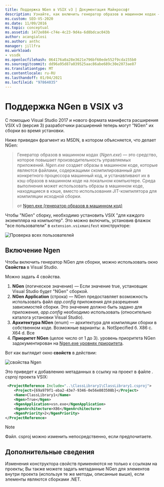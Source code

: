 ```yaml
---
title: Поддержка NGen в VSIX v3 | Документация Майкрософт
description: Узнайте, как включить генератор образов в машинном кодах — инструмент, который разработчики расширений могут использовать для повышения производительности управляемых приложений.
ms.custom: SEO-VS-2020
ms.date: 11/09/2016
ms.topic: conceptual
ms.assetid: 1472e884-c74e-4c23-9d4a-6d8bdcac043b
author: acangialosi
ms.author: anthc
manager: jillfra
ms.workload:
- vssdk
ms.openlocfilehash: 064176a0a28e3621e796bf60ede552f9cda155b0
ms.sourcegitcommit: dd96a95d87a039525aac86abe689c30e2073ae87
ms.translationtype: MT
ms.contentlocale: ru-RU
ms.lasthandoff: 01/04/2021
ms.locfileid: "97864035"
---
```

# <a name="ngen-support-in-vsix-v3"></a>Поддержка NGen в VSIX v3

С помощью Visual Studio 2017 и нового формата манифеста расширения VSIX v3 (версия 3) разработчики расширений теперь могут "NGen" их сборки во время установки.

Ниже приведен фрагмент из MSDN, в котором объясняется, что делает NGen:

>Генератор образов в машинном кодах (*Ngen.exe*) — это средство, которое повышает производительность управляемых приложений. *Ngen.exe* создает образы в машинном коде, которые являются файлами, содержащими скомпилированный для конкретного процессора машинный код, и устанавливают их в кэш образов в машинном коде на локальном компьютере. Среда выполнения может использовать образы в машинном коде, находящиеся в кэше, вместо использования JIT-компилятора для компиляции исходной сборки.
>
>от [Ngen.exe (генератор образов в машинном код)](/dotnet/framework/tools/ngen-exe-native-image-generator)

Чтобы "NGen" сборку, необходимо установить VSIX "для каждого экземпляра на компьютер". Это можно включить, установив флажок "все пользователи" в `extension.vsixmanifest` конструкторе:

![Проверка всех пользователей](media/check-all-users.png)

## <a name="how-to-enable-ngen"></a>Включение Ngen

Чтобы включить генератор NGen для сборки, можно использовать окно **Свойства** в Visual Studio.

Можно задать 4 свойства.

1. **NGen** (логическое значение) — Если значение true, установщик Visual Studio будет "NGen" сборкой.
2. **NGen Application** (строка) — NGen предоставляет возможность использовать файл *app.config* приложения для разрешения зависимостей сборки. Это значение должно быть задано для приложения, *app.config* необходимо использовать (относительно каталога установки Visual Studio).
3. **Архитектура NGen** (enum) — архитектура для компиляции сборки в собственном коде. Возможные варианты: a. NotSpecified б. X86 c. X64 d. Все
4. **Приоритет NGen** (целое число от 1 до 3). уровень приоритета NGen задокументирован на [Ngen.exe уровнях приоритета](/dotnet/framework/tools/ngen-exe-native-image-generator#priority-levels).

Вот как выглядит окно **свойств** в действии:

![свойства Ngen](media/ngen-in-properties.png)

Это приведет к добавлению метаданных в ссылку на проект в файле *. csproj* проекта VSIX:

```xml
 <ProjectReference Include="..\ClassLibrary1\ClassLibrary1.csproj">
    <Project>{69a979f1-eba2-43e7-9346-0e56e803508b}</Project>
    <Name>ClassLibrary1</Name>
    <Ngen>True</Ngen>
    <NgenApplication>vsn.exe</NgenApplication>
    <NgenArchitecture>X86</NgenArchitecture>
    <NgenPriority>2</NgenPriority>
</ProjectReference>
```

> [!NOTE]
> Файл. csproj можно изменить непосредственно, если предпочитаете.

## <a name="extra-information"></a>Дополнительные сведения

Изменения конструктора свойств применяются не только к ссылкам на проекты; Вы также можете задать метаданные NGen для элементов внутри проекта (используя те же методы, описанные выше), если элементы являются сборками .NET.

